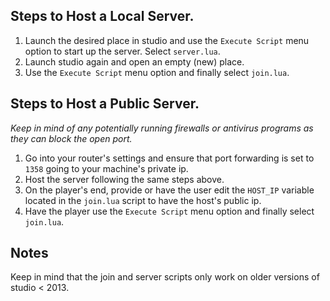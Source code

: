 ## Steps to Host a Local Server.

1. Launch the desired place in studio and use the `Execute Script` menu option to start up the server. Select `server.lua`.
2. Launch studio again and open an empty (new) place.
3. Use the `Execute Script` menu option and finally select `join.lua`.

## Steps to Host a Public Server.
*Keep in mind of any potentially running firewalls or antivirus programs as they can block the open port.*

1. Go into your router's settings and ensure that port forwarding is set to `1358` going to your machine's private ip.
2. Host the server following the same steps above.
3. On the player's end, provide or have the user edit the `HOST_IP` variable located in the `join.lua` script to have the host's public ip.
4. Have the player use the `Execute Script` menu option and finally select `join.lua`.

## Notes
Keep in mind that the join and server scripts only work on older versions of studio < 2013.
